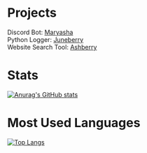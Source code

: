 # Projects
Discord Bot: [Maryasha](https://github.com/mmlvgx/maryasha)\
Python Logger: [Juneberry](https://github.com/mmlvgx/juneberry)\
Website Search Tool: [Ashberry](https://github.com/mmlvgx/ashberry)
# Stats
[![Anurag's GitHub stats](https://github-readme-stats.vercel.app/api?username=mmlvgx&theme=dracula)](https://github.com/anuraghazra/github-readme-stats)
# Most Used Languages
[![Top Langs](https://github-readme-stats.vercel.app/api/top-langs/?username=mmlvgx&theme=dracula&layout=compact)](https://github.com/anuraghazra/github-readme-stats)
